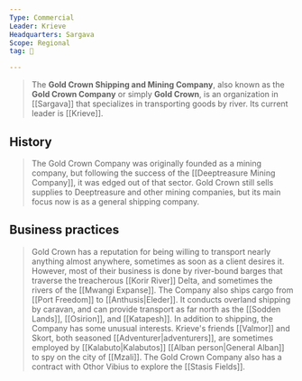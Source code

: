 ```yaml
---
Type: Commercial
Leader: Krieve
Headquarters: Sargava
Scope: Regional
tag: 👥

---
```


> The **Gold Crown Shipping and Mining Company**, also known as the **Gold Crown Company** or simply **Gold Crown**, is an organization in [[Sargava]] that specializes in transporting goods by river. Its current leader is [[Krieve]].


## History

> The Gold Crown Company was originally founded as a mining company, but following the success of the [[Deeptreasure Mining Company]], it was edged out of that sector. Gold Crown still sells supplies to Deeptreasure and other mining companies, but its main focus now is as a general shipping company.


## Business practices

> Gold Crown has a reputation for being willing to transport nearly anything almost anywhere, sometimes as soon as a client desires it. However, most of their business is done by river-bound barges that traverse the treacherous [[Korir River]] Delta, and sometimes the rivers of the [[Mwangi Expanse]]. The Company also ships cargo from [[Port Freedom]] to [[Anthusis|Eleder]]. It conducts overland shipping by caravan, and can provide transport as far north as the [[Sodden Lands]], [[Osirion]], and [[Katapesh]].
> In addition to shipping, the Company has some unusual interests. Krieve's friends [[Valmor]] and Skort, both seasoned [[Adventurer|adventurers]], are sometimes employed by [[Kalabuto|Kalabutos]] [[Alban person|General Alban]] to spy on the city of [[Mzali]]. The Gold Crown Company also has a contract with Othor Vibius to explore the [[Stasis Fields]].







